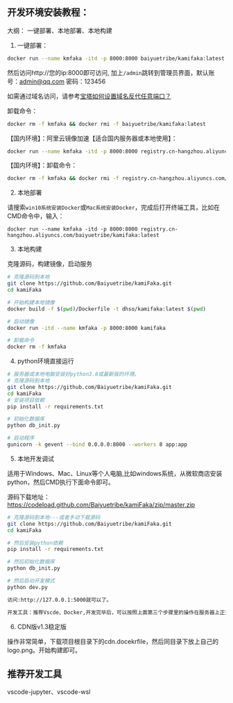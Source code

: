 
## 开发环境安装教程：

大纲： 一键部署、本地部署、本地构建

1. 一键部署：
```bash
docker run --name kmfaka -itd -p 8000:8000 baiyuetribe/kamifaka:latest
```
然后访问http://您的ip:8000即可访问, 加上`/admin`跳转到管理员界面，默认账号：admin@qq.com 密码：123456

如需通过域名访问，请参考[宝塔如何设置域名反代任意端口？](https://baiyue.one/archives/527.html)

卸载命令：
```bash
docker rm -f kmfaka && docker rmi -f baiyuetribe/kamifaka:latest
```
【国内环境】：阿里云镜像加速【适合国内服务器或本地使用】：
```bash
docker run --name kmfaka -itd -p 8000:8000 registry.cn-hangzhou.aliyuncs.com/baiyuetribe/kamifaka:latest
```
【国内环境】：卸载命令：
```bash
docker rm -f kmfaka && docker rmi -f registry.cn-hangzhou.aliyuncs.com/baiyuetribe/kamifaka:latest
```

2. 本地部署

请搜索`win10系统安装Docker`或`Mac系统安装Docker`，完成后打开终端工具，比如在CMD命令中，输入：
```
docker run --name kmfaka -itd -p 8000:8000 registry.cn-hangzhou.aliyuncs.com/baiyuetribe/kamifaka:latest
```

3. 本地构建

克隆源码，构建镜像，启动服务
```bash
# 克隆源码到本地
git clone https://github.com/Baiyuetribe/kamiFaka.git
cd kamiFaka

# 开始构建本地镜像
docker build -f $(pwd)/Dockerfile -t dhso/kamifaka:latest $(pwd)

# 启动镜像
docker run -itd --name kmfaka -p 8000:8000 kamifaka

# 卸载命令
docker rm -f kmfaka
```

4. python环境直接运行
```bash
# 服务器或本地电脑安装好python3.8或最新版的环境。
# 克隆源码到本地
git clone https://github.com/Baiyuetribe/kamiFaka.git
cd kamiFaka
# 安装项目依赖
pip install -r requirements.txt

# 初始化数据库
python db_init.py

# 启动程序
gunicorn -k gevent --bind 0.0.0.0:8000 --workers 8 app:app
```


5. 本地开发调试

适用于Windows、Mac、Linux等个人电脑,比如windows系统，从微软商店安装python，然后CMD执行下面命令即可。

源码下载地址：https://codeload.github.com/Baiyuetribe/kamiFaka/zip/master.zip
```bash
# 克隆源码到本地---或者手动下载源码
git clone https://github.com/Baiyuetribe/kamiFaka.git
cd kamiFaka

# 然后安装python依赖
pip install -r requirements.txt

# 然后初始化数据库
python db_init.py

# 然后启动开发模式
python dev.py

访问:http://127.0.0.1:5000就可以了。

开发工具：推荐Vscde、Docker,开发完毕后，可以按照上面第三个步骤里的操作在服务器上正式部署。
```
6. CDN版v1.3稳定版

操作非常简单，下载项目根目录下的cdn.docekrfile，然后同目录下放上自己的logo.png。开始构建即可。


## 推荐开发工具

vscode-jupyter、vscode-wsl

